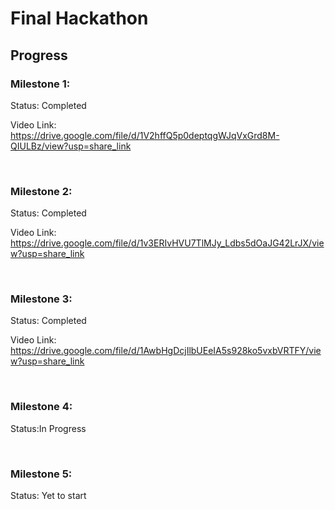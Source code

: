 # Final Hackathon

## Progress

### Milestone 1: 

Status: Completed

Video Link: https://drive.google.com/file/d/1V2hffQ5p0deptqgWJqVxGrd8M-QIULBz/view?usp=share_link

<br>

### Milestone 2:

Status: Completed

Video Link: https://drive.google.com/file/d/1v3ERIvHVU7TlMJy_Ldbs5dOaJG42LrJX/view?usp=share_link

<br>

### Milestone 3:

Status: Completed

Video Link: https://drive.google.com/file/d/1AwbHgDcjIlbUEeIA5s928ko5vxbVRTFY/view?usp=share_link

<br>

### Milestone 4:

Status:In Progress

<br>

### Milestone 5:

Status: Yet to start

